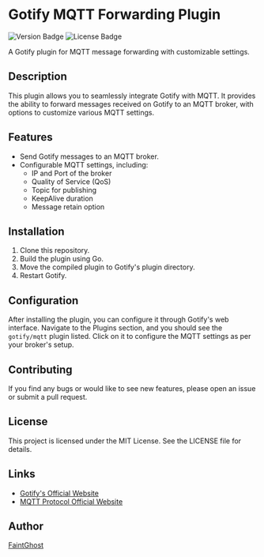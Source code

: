 # Gotify MQTT Forwarding Plugin

![Version Badge](https://img.shields.io/badge/Version-0.0.1-blue)
![License Badge](https://img.shields.io/badge/License-MIT-green)

A Gotify plugin for MQTT message forwarding with customizable settings.

## Description

This plugin allows you to seamlessly integrate Gotify with MQTT. It provides the ability to forward messages received on Gotify to an MQTT broker, with options to customize various MQTT settings.

## Features

- Send Gotify messages to an MQTT broker.
- Configurable MQTT settings, including:
  - IP and Port of the broker
  - Quality of Service (QoS)
  - Topic for publishing
  - KeepAlive duration
  - Message retain option

## Installation

1. Clone this repository.
2. Build the plugin using Go.
3. Move the compiled plugin to Gotify's plugin directory.
4. Restart Gotify.

## Configuration

After installing the plugin, you can configure it through Gotify's web interface. Navigate to the Plugins section, and you should see the `gotify/mqtt` plugin listed. Click on it to configure the MQTT settings as per your broker's setup.

## Contributing

If you find any bugs or would like to see new features, please open an issue or submit a pull request.

## License

This project is licensed under the MIT License. See the LICENSE file for details.

## Links

- [Gotify's Official Website](https://gotify.net/)
- [MQTT Protocol Official Website](http://mqtt.org/)

## Author

[FaintGhost](https://github.com/FaintGhost)
